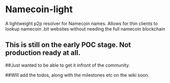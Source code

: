 # Namecoin-light
A lightweight p2p resolver for Namecoin names. Allows for thin clients to lookup namecoin .bit websites without needing the full namecoin blockchain


## This is still on the early POC stage. Not production ready at all. 
##Just wanted to be able to get it infront of the community. 


##WIll add the todos, along with the milestones etc on the wiki soon. 

